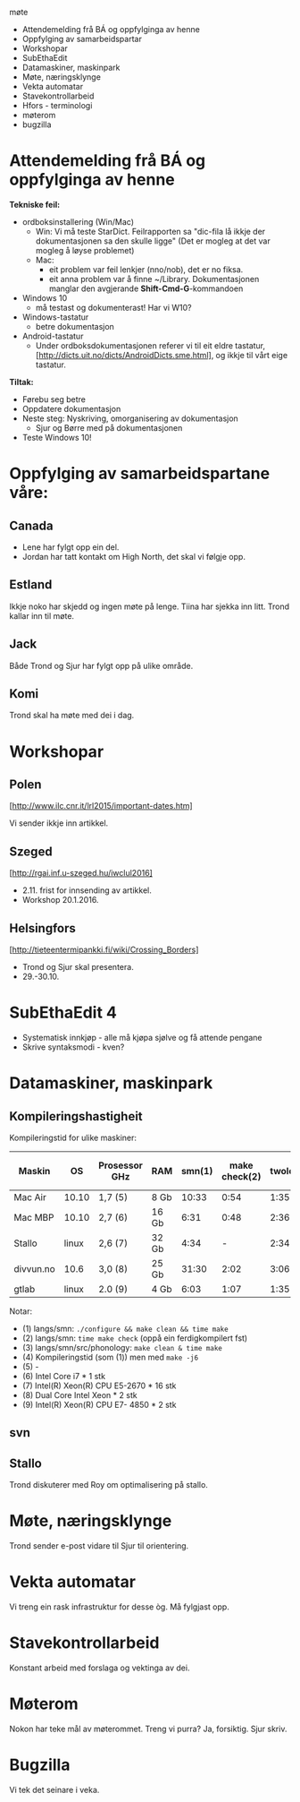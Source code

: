møte

* Attendemelding frå BÁ og oppfylginga av henne
* Oppfylging av samarbeidspartar
* Workshopar
* SubEthaEdit
* Datamaskiner, maskinpark
* Møte, næringsklynge
* Vekta automatar
* Stavekontrollarbeid
* Hfors - terminologi
* møterom
* bugzilla

#  Attendemelding frå BÁ og oppfylginga av henne

**Tekniske feil:**

* ordboksinstallering (Win/Mac)
    - Win: Vi må teste StarDict. Feilrapporten sa
  "dic-fila lå ikkje der dokumentasjonen sa den skulle ligge"
  (Det er mogleg at det var mogleg å løyse problemet)
    - Mac:
        - eit problem var feil lenkjer (nno/nob), det er no fiksa.
        - eit anna problem var å finne ~/Library. Dokumentasjonen manglar den
    avgjerande **Shift-Cmd-G**-kommandoen
* Windows 10
    - må testast og dokumenterast! Har vi W10?
* Windows-tastatur
    - betre dokumentasjon
* Android-tastatur
    - Under ordboksdokumentasjonen referer vi til eit eldre tastatur,
   [http://dicts.uit.no/dicts/AndroidDicts.sme.html], og ikkje
   til vårt eige tastatur.

**Tiltak:**

* Førebu seg betre
* Oppdatere dokumentasjon
* Neste steg: Nyskriving, omorganisering av dokumentasjon
    - Sjur og Børre med på dokumentasjonen
* Teste Windows 10!

#  Oppfylging av samarbeidspartane våre:

##  Canada

* Lene har fylgt opp ein del.
* Jordan har tatt kontakt om High North, det skal vi følgje opp.

##  Estland

Ikkje noko har skjedd og ingen møte på lenge. Tiina har sjekka inn litt.
Trond kallar inn til møte.

##  Jack

Både Trond og Sjur har fylgt opp på ulike område.

##  Komi

Trond skal ha møte med dei i dag.

#  Workshopar

## Polen

[http://www.ilc.cnr.it/lrl2015/important-dates.htm]

Vi sender ikkje inn artikkel.

## Szeged

[http://rgai.inf.u-szeged.hu/iwclul2016]

* 2.11. frist for innsending av artikkel.
* Workshop 20.1.2016.

## Helsingfors

[http://tieteentermipankki.fi/wiki/Crossing_Borders]

* Trond og Sjur skal presentera.
* 29.-30.10.

#  SubEthaEdit 4

* Systematisk innkjøp - alle må kjøpa sjølve og få attende pengane
* Skrive syntaksmodi - kven?

#  Datamaskiner, maskinpark

##  Kompileringshastigheit

Kompileringstid for ulike maskiner:

|   Maskin  | OS   | Prosessor GHz|  RAM | smn(1)| make check(2)| twolc(3)| smn -j6 (4)
| --- | --- | --- | --- | --- | --- | --- | ---
|  Mac Air   | 10.10 |  1,7 (5)      |  8 Gb |  10:33 |         0:54  |     1:35 | -
|  Mac MBP   | 10.10 |  2,7 (6)      | 16 Gb |   6:31 |         0:48  |     2:36 | 6:06
|  Stallo    | linux |  2,6 (7)      | 32 Gb |   4:34 |         -     |     2:34 | 4.17
|  divvun.no | 10.6  |  3,0 (8)      | 25 Gb |  31:30 |         2:02  |     3:06 | -
|  gtlab     | linux |  2.0 (9)      |  4 Gb |   6:03 |         1:07  |     1:35 | -

Notar:
* (1) langs/smn: `./configure && make clean && time make`
* (2) langs/smn: `time make check` (oppå ein ferdigkompilert fst)
* (3) langs/smn/src/phonology: `make clean & time make`
* (4) Kompileringstid (som (1)) men med `make -j6`
* (5) -
* (6) Intel Core i7 * 1 stk
* (7) Intel(R) Xeon(R) CPU E5-2670 * 16 stk
* (8) Dual Core Intel Xeon * 2 stk
* (9) Intel(R) Xeon(R) CPU E7- 4850 * 2 stk

##  svn

## Stallo

Trond diskuterer med Roy om optimalisering på stallo.

#  Møte, næringsklynge

Trond sender e-post vidare til Sjur til orientering.

#  Vekta automatar

Vi treng ein rask infrastruktur for desse òg. Må fylgjast opp.

#  Stavekontrollarbeid

Konstant arbeid med forslaga og vektinga av dei.

#  Møterom

Nokon har teke mål av møterommet. Treng vi purra? Ja, forsiktig. Sjur skriv.

# Bugzilla

Vi tek det seinare i veka.
